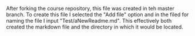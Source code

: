 After forking the course repository, this file was created in teh master branch. To create this file I selected the "Add file" option and in the filed for naming the file I input "Test/aNewReadme.md". This effectively both created the markdown file and the directory in which it would be located.
